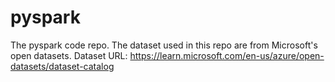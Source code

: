 # pyspark

The pyspark code repo.
The dataset used in this repo are from Microsoft's open datasets.
Dataset URL: https://learn.microsoft.com/en-us/azure/open-datasets/dataset-catalog

